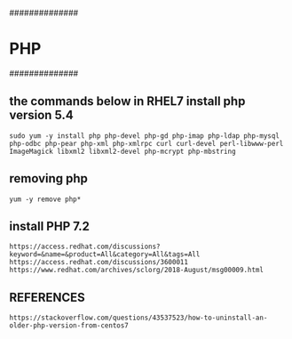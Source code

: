 ##############
#    PHP     #
##############

## the commands below in RHEL7 install php version 5.4

	sudo yum -y install php php-devel php-gd php-imap php-ldap php-mysql php-odbc php-pear php-xml php-xmlrpc curl curl-devel perl-libwww-perl ImageMagick libxml2 libxml2-devel php-mcrypt php-mbstring


## removing php
	yum -y remove php*


## install PHP 7.2
	https://access.redhat.com/discussions?keyword=&name=&product=All&category=All&tags=All
	https://access.redhat.com/discussions/3600011
	https://www.redhat.com/archives/sclorg/2018-August/msg00009.html


##    REFERENCES     
	https://stackoverflow.com/questions/43537523/how-to-uninstall-an-older-php-version-from-centos7
